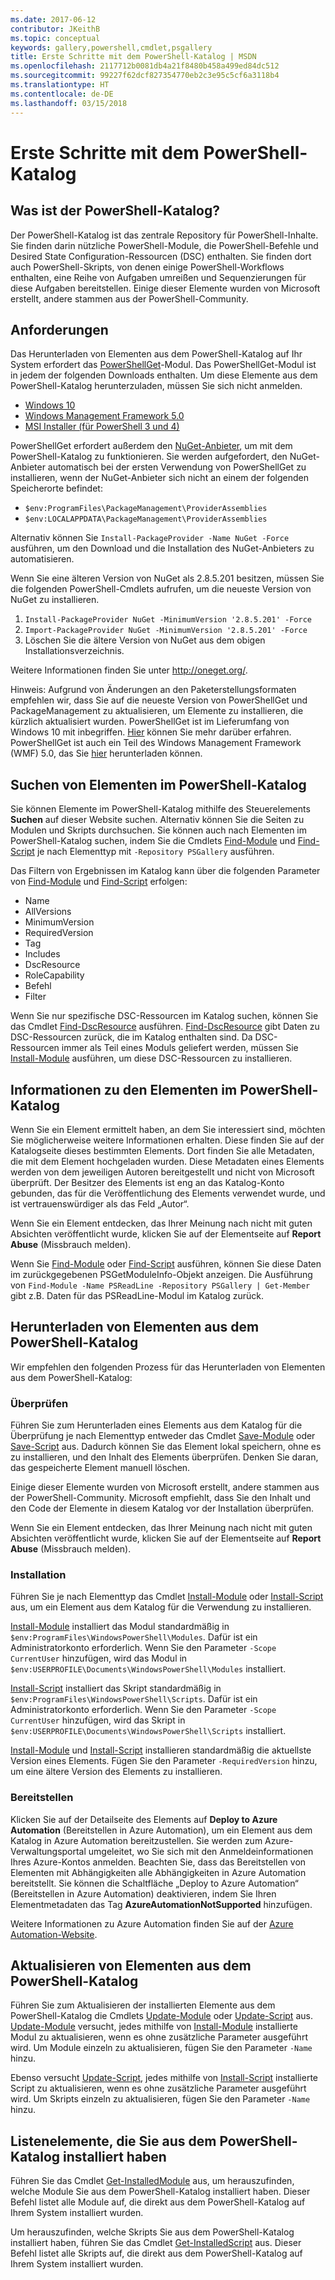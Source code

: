 ```yaml
---
ms.date: 2017-06-12
contributor: JKeithB
ms.topic: conceptual
keywords: gallery,powershell,cmdlet,psgallery
title: Erste Schritte mit dem PowerShell-Katalog | MSDN
ms.openlocfilehash: 2117712b0081db4a21f8480b458a499ed84dc512
ms.sourcegitcommit: 99227f62dcf827354770eb2c3e95c5cf6a3118b4
ms.translationtype: HT
ms.contentlocale: de-DE
ms.lasthandoff: 03/15/2018
---
```

# <a name="get-started-with-the-powershell-gallery"></a>Erste Schritte mit dem PowerShell-Katalog

## <a name="what-is-the-powershell-gallery"></a>Was ist der PowerShell-Katalog?

Der PowerShell-Katalog ist das zentrale Repository für PowerShell-Inhalte.
Sie finden darin nützliche PowerShell-Module, die PowerShell-Befehle und Desired State Configuration-Ressourcen (DSC) enthalten. Sie finden dort auch PowerShell-Skripts, von denen einige PowerShell-Workflows enthalten, eine Reihe von Aufgaben umreißen und Sequenzierungen für diese Aufgaben bereitstellen.
Einige dieser Elemente wurden von Microsoft erstellt, andere stammen aus der PowerShell-Community.

## <a name="requirements"></a>Anforderungen

Das Herunterladen von Elementen aus dem PowerShell-Katalog auf Ihr System erfordert das [PowerShellGet](http://go.microsoft.com/fwlink/?LinkID=760387&clcid=0x409)-Modul. Das PowerShellGet-Modul ist in jedem der folgenden Downloads enthalten. Um diese Elemente aus dem PowerShell-Katalog herunterzuladen, müssen Sie sich nicht anmelden.

-   [Windows 10](http://go.microsoft.com/fwlink/?LinkID=624830&clcid=0x409)
-   [Windows Management Framework 5.0](http://go.microsoft.com/fwlink/?LinkId=398175)
-   [MSI Installer (für PowerShell 3 und 4)](http://go.microsoft.com/fwlink/?LinkID=746217&clcid=0x409)

PowerShellGet erfordert außerdem den [NuGet-Anbieter](http://go.microsoft.com/fwlink/?LinkId=722208), um mit dem PowerShell-Katalog zu funktionieren. Sie werden aufgefordert, den NuGet-Anbieter automatisch bei der ersten Verwendung von PowerShellGet zu installieren, wenn der NuGet-Anbieter sich nicht an einem der folgenden Speicherorte befindet:

- `$env:ProgramFiles\PackageManagement\ProviderAssemblies`
- `$env:LOCALAPPDATA\PackageManagement\ProviderAssemblies`

Alternativ können Sie `Install-PackageProvider -Name NuGet -Force` ausführen, um den Download und die Installation des NuGet-Anbieters zu automatisieren.

  
Wenn Sie eine älteren Version von NuGet als 2.8.5.201 besitzen, müssen Sie die folgenden PowerShell-Cmdlets aufrufen, um die neueste Version von NuGet zu installieren.

1.  `Install-PackageProvider NuGet -MinimumVersion '2.8.5.201' -Force`
2.  `Import-PackageProvider NuGet -MinimumVersion '2.8.5.201' -Force`
3.  Löschen Sie die ältere Version von NuGet aus dem obigen Installationsverzeichnis.

Weitere Informationen finden Sie unter <http://oneget.org/>.

  
Hinweis: Aufgrund von Änderungen an den Paketerstellungsformaten empfehlen wir, dass Sie auf die neueste Version von PowerShellGet und PackageManagement zu aktualisieren, um Elemente zu installieren, die kürzlich aktualisiert wurden. PowerShellGet ist im Lieferumfang von Windows 10 mit inbegriffen. [Hier](http://go.microsoft.com/fwlink/?LinkID=624830&clcid=0x409) können Sie mehr darüber erfahren.
PowerShellGet ist auch ein Teil des Windows Management Framework (WMF) 5.0, das Sie [hier](http://go.microsoft.com/fwlink/?LinkId=398175) herunterladen können.

## <a name="discovering-items-from-the-powershell-gallery"></a>Suchen von Elementen im PowerShell-Katalog

Sie können Elemente im PowerShell-Katalog mithilfe des Steuerelements **Suchen** auf dieser Website suchen. Alternativ können Sie die Seiten zu Modulen und Skripts durchsuchen. Sie können auch nach Elementen im PowerShell-Katalog suchen, indem Sie die Cmdlets [Find-Module](https://go.microsoft.com/fwlink/?LinkId=821658) und [Find-Script](https://go.microsoft.com/fwlink/?LinkId=822322) je nach Elementtyp mit `-Repository PSGallery` ausführen.

Das Filtern von Ergebnissen im Katalog kann über die folgenden Parameter von [Find-Module](https://go.microsoft.com/fwlink/?LinkId=821658) und [Find-Script](https://go.microsoft.com/fwlink/?LinkId=822322) erfolgen:

- Name
- AllVersions
- MinimumVersion
- RequiredVersion
- Tag
- Includes
- DscResource
- RoleCapability
- Befehl
- Filter

Wenn Sie nur spezifische DSC-Ressourcen im Katalog suchen, können Sie das Cmdlet [Find-DscResource](https://go.microsoft.com/fwlink/?LinkId=517196) ausführen.
[Find-DscResource](https://go.microsoft.com/fwlink/?LinkId=517196) gibt Daten zu DSC-Ressourcen zurück, die im Katalog enthalten sind. Da DSC-Ressourcen immer als Teil eines Moduls geliefert werden, müssen Sie [Install-Module](https://go.microsoft.com/fwlink/?LinkId=821663) ausführen, um diese DSC-Ressourcen zu installieren.

## <a name="learning-about-items-in-the-powershell-gallery"></a>Informationen zu den Elementen im PowerShell-Katalog

Wenn Sie ein Element ermittelt haben, an dem Sie interessiert sind, möchten Sie möglicherweise weitere Informationen erhalten. Diese finden Sie auf der Katalogseite dieses bestimmten Elements. Dort finden Sie alle Metadaten, die mit dem Element hochgeladen wurden. Diese Metadaten eines Elements werden von dem jeweiligen Autoren bereitgestellt und nicht von Microsoft überprüft. Der Besitzer des Elements ist eng an das Katalog-Konto gebunden, das für die Veröffentlichung des Elements verwendet wurde, und ist vertrauenswürdiger als das Feld „Autor“.

Wenn Sie ein Element entdecken, das Ihrer Meinung nach nicht mit guten Absichten veröffentlicht wurde, klicken Sie auf der Elementseite auf **Report Abuse** (Missbrauch melden).

Wenn Sie [Find-Module](https://go.microsoft.com/fwlink/?LinkId=821658) oder [Find-Script](https://go.microsoft.com/fwlink/?LinkId=822322) ausführen, können Sie diese Daten im zurückgegebenen PSGetModuleInfo-Objekt anzeigen.
Die Ausführung von `Find-Module -Name PSReadLine -Repository PSGallery | Get-Member` gibt z.B. Daten für das PSReadLine-Modul im Katalog zurück.

## <a name="downloading-items-from-the-powershell-gallery"></a>Herunterladen von Elementen aus dem PowerShell-Katalog

Wir empfehlen den folgenden Prozess für das Herunterladen von Elementen aus dem PowerShell-Katalog:

### <a name="inspect"></a>Überprüfen

Führen Sie zum Herunterladen eines Elements aus dem Katalog für die Überprüfung je nach Elementtyp entweder das Cmdlet [Save-Module](https://go.microsoft.com/fwlink/?LinkId=821669) oder [Save-Script](https://go.microsoft.com/fwlink/?LinkId=822334) aus. Dadurch können Sie das Element lokal speichern, ohne es zu installieren, und den Inhalt des Elements überprüfen. Denken Sie daran, das gespeicherte Element manuell löschen.

Einige dieser Elemente wurden von Microsoft erstellt, andere stammen aus der PowerShell-Community. Microsoft empfiehlt, dass Sie den Inhalt und den Code der Elemente in diesem Katalog vor der Installation überprüfen.

Wenn Sie ein Element entdecken, das Ihrer Meinung nach nicht mit guten Absichten veröffentlicht wurde, klicken Sie auf der Elementseite auf **Report Abuse** (Missbrauch melden).

### <a name="install"></a>Installation

Führen Sie je nach Elementtyp das Cmdlet [Install-Module](https://go.microsoft.com/fwlink/?LinkId=821663) oder [Install-Script](https://go.microsoft.com/fwlink/?LinkId=822327) aus, um ein Element aus dem Katalog für die Verwendung zu installieren.

[Install-Module](https://go.microsoft.com/fwlink/?LinkId=821663) installiert das Modul standardmäßig in `$env:ProgramFiles\WindowsPowerShell\Modules`. Dafür ist ein Administratorkonto erforderlich. Wenn Sie den Parameter `-Scope
CurrentUser` hinzufügen, wird das Modul in `$env:USERPROFILE\Documents\WindowsPowerShell\Modules` installiert.

[Install-Script](https://go.microsoft.com/fwlink/?LinkId=822327) installiert das Skript standardmäßig in `$env:ProgramFiles\WindowsPowerShell\Scripts`. Dafür ist ein Administratorkonto erforderlich. Wenn Sie den Parameter `-Scope
CurrentUser` hinzufügen, wird das Skript in `$env:USERPROFILE\Documents\WindowsPowerShell\Scripts` installiert.

[Install-Module](https://go.microsoft.com/fwlink/?LinkId=821663) und [Install-Script](https://go.microsoft.com/fwlink/?LinkId=822327) installieren standardmäßig die aktuellste Version eines Elements. Fügen Sie den Parameter `-RequiredVersion` hinzu, um eine ältere Version des Elements zu installieren.

### <a name="deploy"></a>Bereitstellen

Klicken Sie auf der Detailseite des Elements auf **Deploy to Azure Automation** (Bereitstellen in Azure Automation), um ein Element aus dem Katalog in Azure Automation bereitzustellen. Sie werden zum Azure-Verwaltungsportal umgeleitet, wo Sie sich mit den Anmeldeinformationen Ihres Azure-Kontos anmelden. Beachten Sie, dass das Bereitstellen von Elementen mit Abhängigkeiten alle Abhängigkeiten in Azure Automation bereitstellt. Sie können die Schaltfläche „Deploy to Azure Automation“ (Bereitstellen in Azure Automation) deaktivieren, indem Sie Ihren Elementmetadaten das Tag **AzureAutomationNotSupported** hinzufügen.

Weitere Informationen zu Azure Automation finden Sie auf der [Azure Automation-Website](http://azure.microsoft.com/services/automation/).

## <a name="updating-items-from-the-powershell-gallery"></a>Aktualisieren von Elementen aus dem PowerShell-Katalog

Führen Sie zum Aktualisieren der installierten Elemente aus dem PowerShell-Katalog die Cmdlets [Update-Module](https://go.microsoft.com/fwlink/?LinkID=398576) oder [Update-Script](http://go.microsoft.com/fwlink/?LinkId=619787) aus. [Update-Module](https://go.microsoft.com/fwlink/?LinkID=398576) versucht, jedes mithilfe von [Install-Module](https://go.microsoft.com/fwlink/?LinkId=821663) installierte Modul zu aktualisieren, wenn es ohne zusätzliche Parameter ausgeführt wird.
Um Module einzeln zu aktualisieren, fügen Sie den Parameter `-Name` hinzu.

Ebenso versucht [Update-Script](http://go.microsoft.com/fwlink/?LinkId=619787), jedes mithilfe von [Install-Script](https://go.microsoft.com/fwlink/?LinkId=822327) installierte Script zu aktualisieren, wenn es ohne zusätzliche Parameter ausgeführt wird.
Um Skripts einzeln zu aktualisieren, fügen Sie den Parameter `-Name` hinzu.

## <a name="list-items-that-you-have-installed-from-the-powershell-gallery"></a>Listenelemente, die Sie aus dem PowerShell-Katalog installiert haben

Führen Sie das Cmdlet [Get-InstalledModule](https://go.microsoft.com/fwlink/?LinkId=526863) aus, um herauszufinden, welche Module Sie aus dem PowerShell-Katalog installiert haben. Dieser Befehl listet alle Module auf, die direkt aus dem PowerShell-Katalog auf Ihrem System installiert wurden.

Um herauszufinden, welche Skripts Sie aus dem PowerShell-Katalog installiert haben, führen Sie das Cmdlet [Get-InstalledScript](https://go.microsoft.com/fwlink/?LinkId=619790) aus. Dieser Befehl listet alle Skripts auf, die direkt aus dem PowerShell-Katalog auf Ihrem System installiert wurden.

